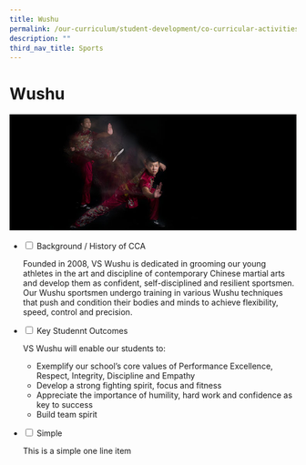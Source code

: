 ```yaml
---
title: Wushu
permalink: /our-curriculum/student-development/co-curricular-activities/sports-games/wushu/
description: ""
third_nav_title: Sports
---
```

# **Wushu**

![](/images/Wushu.jpg)

<ul class="jekyllcodex_accordion">
  <li>
    <input type="checkbox" id="accordion1">
    <label for="accordion1">Background / History of CCA</label>
    <div>
      <p>Founded in 2008, VS Wushu is dedicated in grooming our young athletes in the art and discipline of contemporary Chinese martial arts and develop them as confident, self-disciplined and resilient sportsmen. Our Wushu sportsmen undergo training in various Wushu techniques that push and condition their bodies and minds to achieve flexibility, speed, control and precision.</p>
    </div>
	</li>
	  <li>
    <input type="checkbox" id="accordion2">
    <label for="accordion2">Key Studennt Outcomes</label>
    <div>
			<p>VS Wushu will enable our students to:</p>
			<ul><li>Exemplify our school’s core values of Performance Excellence, Respect, Integrity, Discipline and Empathy</li><li>Develop a strong fighting spirit, focus and fitness</li><li>Appreciate the importance of humility, hard work and confidence as key to success</li><li>Build team spirit</li></p>
    </div>
	</li> 
	  <li>
    <input type="checkbox" id="accordion3">
    <label for="accordion3">Simple</label>
    <div>
      <p>This is a simple one line item</p>
    </div>
	</li> 
	</ul>
